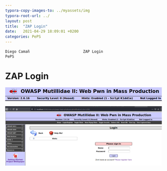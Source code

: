 ```yaml
---
typora-copy-images-to: ../myassets/img
typora-root-url: ../
layout: post
title:  "ZAP Login"
date:   2021-04-29 18:09:01 +0200
categories: PePS
---
```


    Diego Camañ                 	   ZAP Login	                       PePS   

#                                                                                       ZAP Login

![](/myassets/img/ZAP0a.png)





![ZAP0b](/myassets/img/ZAP0b.png)